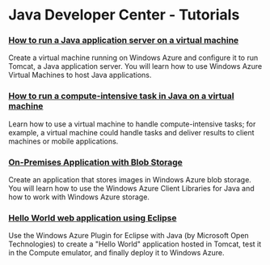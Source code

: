 <properties linkid="devnav-java-tutorials" urlDisplayName="Tutorials" pageTitle="Windows Azure Java tutorials" title="Windows Azure Java tutorials" metaKeywords="Java tutorials Windows Azure, Java tutorials Azure, Azure Java tutorials, Azure Java" description="Find tutorials about using Java with Windows Azure." metaCanonical="" disqusComments="0" umbracoNaviHide="0" />


# Java Developer Center - Tutorials
### [How to run a Java application server on a virtual machine][java_application_server]

Create a virtual machine running on Windows Azure and configure it to run Tomcat, a Java application server. You will learn how to use Windows Azure Virtual Machines to host Java applications.

### [How to run a compute-intensive task in Java on a virtual machine][compute_intensive]

Learn how to use a virtual machine to handle compute-intensive tasks; for example, a virtual machine could handle tasks and deliver results to client machines or mobile applications.

### [On-Premises Application with Blob Storage][on_premises_storage]

Create an application that stores images in Windows Azure blob storage. You will learn how to use the Windows Azure Client Libraries for Java and how to work with Windows Azure storage. 

### [Hello World web application using Eclipse][eclipse-app]

Use the Windows Azure Plugin for Eclipse with Java (by Microsoft Open Technologies) to create a "Hello World" application hosted in Tomcat, test it in the Compute emulator, and finally deploy it to Windows Azure.



[on_premises_storage]: ../tutorials/on-premise-app-with-blob-storage.md
[java_application_server]: ../howto/howto_java_virtual_machine.md
[compute_intensive]: ../howto/howto_java_compute_task.md
[eclipse-app]: http://go.microsoft.com/fwlink/?LinkID=234493&clcid=0x409